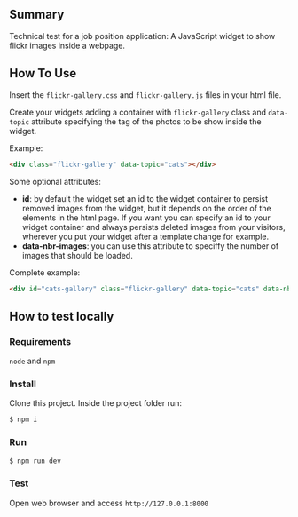 ## Summary

Technical test for a job position application: A JavaScript widget to show flickr images inside a webpage.

## How To Use

Insert the `flickr-gallery.css` and `flickr-gallery.js` files in your html file.

Create your widgets adding a container with `flickr-gallery` class and `data-topic` attribute specifying the tag of the photos to be show inside the widget.

Example:
```html
<div class="flickr-gallery" data-topic="cats"></div>
```
Some optional attributes:
- **id**: by default the widget set an id to the widget container to persist removed images from the widget, but it depends on the order of the elements in the html page. If you want you can specify an id to your widget container and always persists deleted images from your visitors, wherever you put your widget after a template change for example.
- **data-nbr-images**: you can use this attribute to speciffy the number of images that should be loaded.

Complete example:
```html
<div id="cats-gallery" class="flickr-gallery" data-topic="cats" data-nbr-images="4"></div>
```

## How to test locally

### Requirements
`node` and `npm`

### Install
Clone this project. Inside the project folder run:
```sh
$ npm i
```

### Run
```sh
$ npm run dev
```

### Test
Open web browser and access `http://127.0.0.1:8000`
